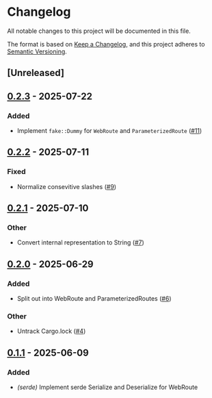 # Changelog

All notable changes to this project will be documented in this file.

The format is based on [Keep a Changelog](https://keepachangelog.com/en/1.0.0/),
and this project adheres to [Semantic Versioning](https://semver.org/spec/v2.0.0.html).

## [Unreleased]

## [0.2.3](https://github.com/sidrubs/web-route/compare/v0.2.2...v0.2.3) - 2025-07-22

### Added

- Implement `fake::Dummy` for `WebRoute` and `ParameterizedRoute` ([#11](https://github.com/sidrubs/web-route/pull/11))

## [0.2.2](https://github.com/sidrubs/web-route/compare/v0.2.1...v0.2.2) - 2025-07-11

### Fixed

- Normalize consevitive slashes ([#9](https://github.com/sidrubs/web-route/pull/9))

## [0.2.1](https://github.com/sidrubs/web-route/compare/v0.2.0...v0.2.1) - 2025-07-10

### Other

- Convert internal representation to String ([#7](https://github.com/sidrubs/web-route/pull/7))

## [0.2.0](https://github.com/sidrubs/web-route/compare/v0.1.1...v0.2.0) - 2025-06-29

### Added

- Split out into WebRoute and ParameterizedRoutes ([#6](https://github.com/sidrubs/web-route/pull/6))

### Other

- Untrack Cargo.lock ([#4](https://github.com/sidrubs/web-route/pull/4))

## [0.1.1](https://github.com/sidrubs/web-route/compare/v0.1.0...v0.1.1) - 2025-06-09

### Added

- *(serde)* Implement serde Serialize and Deserialize for WebRoute
